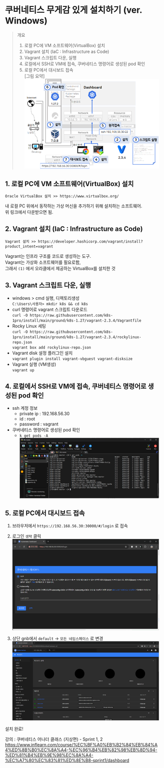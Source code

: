 # 쿠버네티스 무게감 있게 설치하기 (ver. Windows)
> 개요
> 1. 로컬 PC에 VM 소프트웨어(VirtualBox) 설치 
> 2. Vagrant 설치 (IaC : Infrastructure as Code)
> 3. Vagrant 스크립트 다운, 실행
> 4. 로컬에서 SSH로 VM에 접속, 쿠버네티스 명령어로 생성된 pod 확인
> 5. 로컬 PC에서 대시보드 접속  
> [그림 요약]
> ![total](kube_install.png)

## 1. 로컬 PC에 VM 소프트웨어(VirtualBox) 설치
    Oracle VirtualBox 설치 >> https://www.virtualbox.org/
  내 로컬 PC 위에서 동작하는 가상 머신을 추가하기 위해 설치하는 소프트웨어.   
  위 링크에서 다운받으면 됨.
  
## 2. Vagrant 설치 (IaC : Infrastructure as Code)
    Vagrant 설치 >> https://developer.hashicorp.com/vagrant/install?product_intent=vagrant
  Vagrant는 인프라 구조를 코드로 생성하는 도구.  
  Vagrant는 가상화 소프트웨어를 필요로함,   
  그래서 `(1)` 에서 오라클에서 제공하는 VirtualBox를 설치한 것
  
## 3. Vagrant 스크립트 다운, 실행
  - windows > cmd 실행, 디렉토리생성  
    `C:\Users\사용자> mkdir k8s && cd k8s`
  - curl 명령어로 vagrant 스크립트 다운로드  
    `curl -O https://raw.githubusercontent.com/k8s-1pro/install/main/ground/k8s-1.27/vagrant-2.3.4/Vagrantfile`
  - Rocky Linux 세팅  
    `curl -O https://raw.githubusercontent.com/k8s-1pro/install/main/ground/k8s-1.27/vagrant-2.3.4/rockylinux-repo.json`  
    `vagrant box add rockylinux-repo.json`
  - Vagrant disk 설정 플러그인 설치  
    `vagrant plugin install vagrant-vbguest vagrant-disksize`
  - Vagrant 실행 (VM생성)  
    `vagrant up`

## 4. 로컬에서 SSH로 VM에 접속, 쿠버네티스 명령어로 생성된 pod 확인
- ssh 계정 정보
  - private ip : 192.168.56.30 
  - id : root
  - password : vagrant
- 쿠버네티스 명령어로 생성된 pod 확인
  - `k get pods -A`
![img.png](ssh_connect.png)

## 5. 로컬 PC에서 대시보드 접속
1. 브라우저에서 `https://192.168.56.30:30000/#/login` 로 접속  
  

2. 로그인 `생략` 클릭
![img.png](dashboard_1.png)
  

3. 상단 gnb에서 `default` -> `모든 네임스페이스` 로 변경
![img.png](dashboard_2.png)
  
설치 완료!


강의 : 쿠버네티스 어나더 클래스 (지상편) - Sprint 1, 2  
https://www.inflearn.com/course/%EC%BF%A0%EB%B2%84%EB%84%A4%ED%8B%B0%EC%8A%A4-%EC%96%B4%EB%82%98%EB%8D%94-%ED%81%B4%EB%9E%98%EC%8A%A4-%EC%A7%80%EC%83%81%ED%8E%B8-sprint1/dashboard